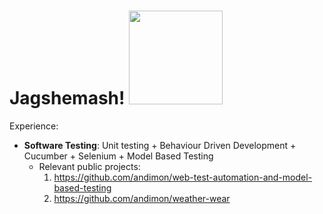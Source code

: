 <h1> Jagshemash! <img src="https://github.com/andimon/andimon/assets/36232533/16f9ac11-85aa-48f5-8baf-0d069b611327" width="150px"></h1>

Experience:
- **Software Testing**: Unit testing + Behaviour Driven Development + Cucumber + Selenium + Model Based Testing
    - Relevant public projects:
      1. https://github.com/andimon/web-test-automation-and-model-based-testing
      2. https://github.com/andimon/weather-wear

